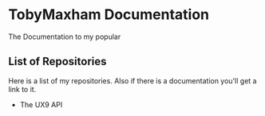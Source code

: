# TobyMaxham Documentation 
The Documentation to my popular 


## List of Repositories 

Here is a list of my repositories. Also if there is a documentation you'll get a link to it. 

- The UX9 API
